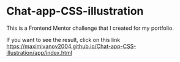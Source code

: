 # Chat-app-CSS-illustration
This is a Frontend Mentor challenge that I created for my portfolio.

If you want to see the result, click on this link https://maximivanov2004.github.io/Chat-app-CSS-illustration/app/index.html
